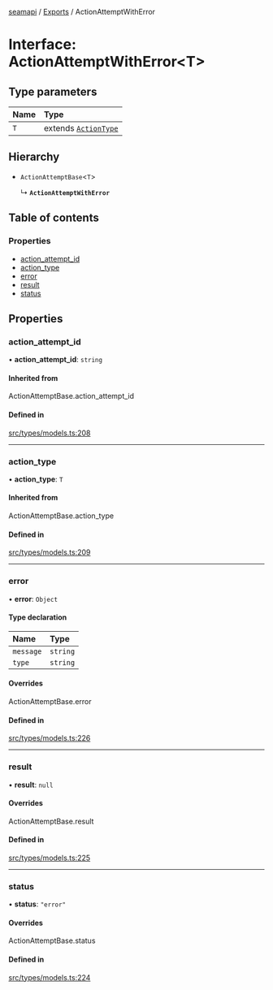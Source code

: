 [seamapi](../README.md) / [Exports](../modules.md) / ActionAttemptWithError

# Interface: ActionAttemptWithError<T\>

## Type parameters

| Name | Type |
| :------ | :------ |
| `T` | extends [`ActionType`](../modules.md#actiontype) |

## Hierarchy

- `ActionAttemptBase`<`T`\>

  ↳ **`ActionAttemptWithError`**

## Table of contents

### Properties

- [action\_attempt\_id](ActionAttemptWithError.md#action_attempt_id)
- [action\_type](ActionAttemptWithError.md#action_type)
- [error](ActionAttemptWithError.md#error)
- [result](ActionAttemptWithError.md#result)
- [status](ActionAttemptWithError.md#status)

## Properties

### action\_attempt\_id

• **action\_attempt\_id**: `string`

#### Inherited from

ActionAttemptBase.action\_attempt\_id

#### Defined in

[src/types/models.ts:208](https://github.com/seamapi/javascript/blob/main/src/types/models.ts#L208)

___

### action\_type

• **action\_type**: `T`

#### Inherited from

ActionAttemptBase.action\_type

#### Defined in

[src/types/models.ts:209](https://github.com/seamapi/javascript/blob/main/src/types/models.ts#L209)

___

### error

• **error**: `Object`

#### Type declaration

| Name | Type |
| :------ | :------ |
| `message` | `string` |
| `type` | `string` |

#### Overrides

ActionAttemptBase.error

#### Defined in

[src/types/models.ts:226](https://github.com/seamapi/javascript/blob/main/src/types/models.ts#L226)

___

### result

• **result**: ``null``

#### Overrides

ActionAttemptBase.result

#### Defined in

[src/types/models.ts:225](https://github.com/seamapi/javascript/blob/main/src/types/models.ts#L225)

___

### status

• **status**: ``"error"``

#### Overrides

ActionAttemptBase.status

#### Defined in

[src/types/models.ts:224](https://github.com/seamapi/javascript/blob/main/src/types/models.ts#L224)
